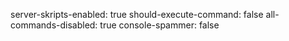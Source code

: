 server-skripts-enabled: true
should-execute-command: false
all-commands-disabled: true
console-spammer: false
